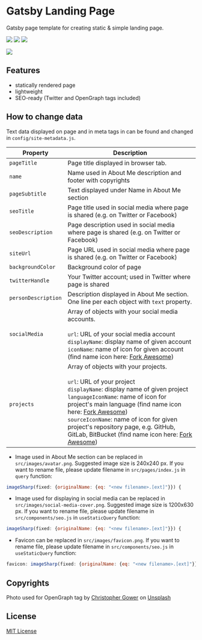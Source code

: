 # Gatsby Landing Page
Gatsby page template for creating static &amp; simple landing page.

<span>![](https://img.shields.io/github/package-json/v/wiewiordev/gatsby-landing-page?style=flat-square) ![](https://img.shields.io/github/followers/wiewiordev?label=Follow%20on%20GitHub&style=flat-square) ![](https://img.shields.io/twitter/follow/wiewior_dev?color=blue&label=Follow%20on%20Twitter&style=flat-square)</span>

![](/Users/wiewiordev/dev/gatsby-landing-page/gatsby-page.png)

## Features

- statically rendered page
- lightweight
- SEO-ready (Twitter and OpenGraph tags included)

## How to change data

Text data displayed on page and in meta tags in <head> can be found and changed in `config/site-metadata.js`.

| **Property**        | Description                                                  |
| ------------------- | ------------------------------------------------------------ |
| `pageTitle`         | Page title displayed in browser tab.                         |
| `name`              | Name used in About Me description and footer with copyrights |
| `pageSubtitle`      | Text displayed under Name in About Me section                |
| `seoTitle`          | Page title used in social media where page is shared (e.g. on Twitter or Facebook) |
| `seoDescription`    | Page description used in social media where page is shared (e.g. on Twitter or Facebook) |
| `siteUrl`           | Page URL used in social media where page is shared (e.g. on Twitter or Facebook) |
| `backgroundColor`   | Background color of page                                     |
| `twitterHandle`     | Your Twitter account; used in Twitter where page is shared   |
| `personDescription` | Description displayed in About Me section. One line per each object with `text` property. |
| `socialMedia`       | Array of objects with your social media accounts.<br /><br />`url`: URL of your social media account<br />`displayName`: display name of given account<br />`iconName`: name of icon for given account (find name icon here: [Fork Awesome](https://forkaweso.me/Fork-Awesome/icons/)) |
| `projects`          | Array of objects with your projects.<br /><br />`url`: URL of your project<br />`displayName`: display name of given project<br />`languageIconName`: name of icon for project's main language (find name icon here: [Fork Awesome](https://forkaweso.me/Fork-Awesome/icons/))<br />`sourceIconName`: name of icon for given project's repository page, e.g. GitHub, GitLab, BitBucket (find name icon here: [Fork Awesome](https://forkaweso.me/Fork-Awesome/icons/)) |

- Image used in About Me section can be replaced in `src/images/avatar.png`. Suggested image size is 240x240 px. If you want to rename file, please update filename in `src/pages/index.js` in `query` function:

```javascript
imageSharp(fixed: {originalName: {eq: "<new filename>.[ext]"}}) {
```

- Image used for displaying in social media can be replaced in `src/images/social-media-cover.png`. Suggested image size is 1200x630 px. If you want to rename file, please update filename in `src/components/seo.js` in `useStaticQuery` function:

```javascript
imageSharp(fixed: {originalName: {eq: "<new filename>.[ext]"}}) {
```

- Favicon can be replaced in `src/images/favicon.png`. If you want to rename file, please update filename in `src/components/seo.js` in `useStaticQuery` function:

```javascript
favicon: imageSharp(fixed: {originalName: {eq: "<new filename>.[ext]"}}) {
```

## Copyrights

<span>Photo used for OpenGraph tag by <a href="https://unsplash.com/@cgower?utm_source=unsplash&amp;utm_medium=referral&amp;utm_content=creditCopyText">Christopher Gower</a> on <a href="https://unsplash.com/s/photos/web-development?utm_source=unsplash&amp;utm_medium=referral&amp;utm_content=creditCopyText">Unsplash</a></span>

## License

[MIT License](LICENSE)

